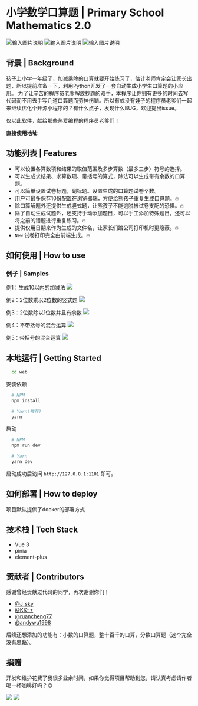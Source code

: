 
#  小学数学口算题 | Primary School Mathematics 2.0

![输入图片说明](https://img.shields.io/badge/Vue-3.2.41-blue)
![输入图片说明](https://img.shields.io/badge/license-Apache--2.0-green)
![输入图片说明](https://img.shields.io/badge/Github--PrimarySchoolMathematics-green?logo=github)

## 背景 | Background
孩子上小学一年级了，加减乘除的口算就要开始练习了，估计老师肯定会让家长出题，所以提前准备一下，利用Python开发了一套自动生成小学生口算题的小应用。
为了让辛苦的程序员老爹解放抄题的双手，本程序让你拥有更多的时间去写代码而不用去手写几道口算题而劳神伤脑。所以有或没有娃子的程序员老爹们一起来继续优化个开源小程序的？有什么点子，发现什么BUG，欢迎提出issue。

仅以此软件，献给那些热爱编程的程序员老爹们！

**直接使用地址**:

## 功能列表 | Features
- 可以设置各算数项和结果的取值范围及多步算数（最多三步）符号的选择。
- 可以生成求结果、求算数项、带括号的算式，除法可以生成带有余数的口算题。
- 可以简单设置试卷标题，副标题。设置生成的口算题试卷个数。
- 用户可最多保存10份配置在浏览器端，方便给熊孩子重复生成口算题。🔥
- 除口算解题外还提供生成竖式题，让熊孩子不能逃脱被试卷支配的恐惧。🔥
- 除了自动生成试题外，还支持手动添加题目，可以手工添加特殊题目，还可以将之前的错题进行重复练习。🔥
- 提供仅用日期来作为生成的文件名，让家长们蹭公司打印机时更隐蔽。🔥
- `New` 试卷打印完全由前端生成。🔥

## 如何使用 | How to use

### 例子 | Samples

例1：生成10以内的加减法
![](docs/images/Sample01.png)

例2：2位数乘以2位数的竖式题
![](docs/images/Sample02.png)

例3：2位数除以1位数并且有余数
![](docs/images/Sample03.png)

例4：不带括号的混合运算
![](docs/images/Sample04.png)

例5：带括号的混合运算
![](docs/images/Sample05.png)

## 本地运行 | Getting Started
```bash
  cd web
```

安装依赖

```bash
  # NPM
  npm install

  # Yarn(推荐)
  yarn
```

启动

```bash
  # NPM
  npm run dev

  # Yarn
  yarn dev
```

启动成功后访问 `http://127.0.0.1:1101` 即可。

## 如何部署 | How to deploy
项目默认提供了docker的部署方式


## 技术栈 | Tech Stack
- Vue 3
- pinia
- element-plus

## 贡献者 | Contributors
感谢曾经贡献过代码的同学，再次谢谢你们！
- [@J_sky](https://github.com/bosichong)
- [@KK++](https://github.com/tsukasa521)
- [@ruancheng77](https://github.com/ruancheng77)
- [@andywu1998](https://github.com/andywu1998)

后续还想添加的功能有：小数的口算题，整十百千的口算，分数口算题（这个完全没有思路）。

## 捐赠

开发和维护花费了我很多业余时间，如果你觉得项目帮助到您，请认真考虑请作者喝一杯咖啡好吗？😋

![](imgs/wx.png) ![](imgs/zfb.png)



